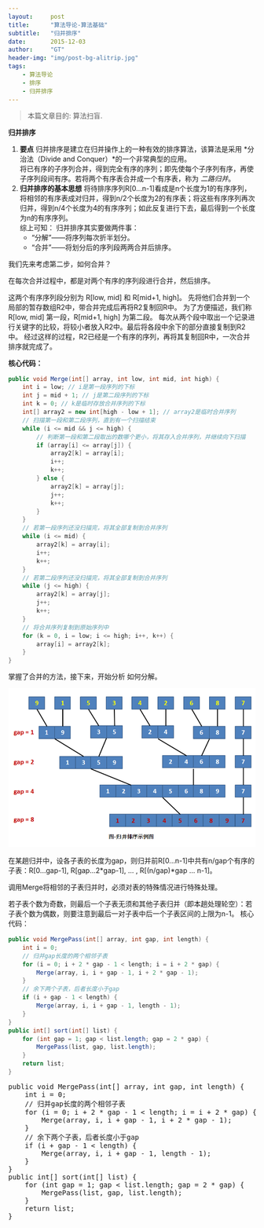 ```yaml
---
layout:     post
title:      "算法导论-算法基础"
subtitle:   "归并排序"
date:       2015-12-03
author:     "GT"
header-img: "img/post-bg-alitrip.jpg"
tags:
    - 算法导论
    - 排序
    - 归并排序
---
```


> 本篇文章目的: 算法扫盲.


**归并排序**  

1. **要点**
归并排序是建立在归并操作上的一种有效的排序算法，该算法是采用 *分治法（Divide and Conquer）*的一个非常典型的应用。  
将已有序的子序列合并，得到完全有序的序列；即先使每个子序列有序，再使子序列段间有序。若将两个有序表合并成一个有序表，称为 *二路归并*。
2. **归并排序的基本思想**
将待排序序列R[0...n-1]看成是n个长度为1的有序序列，将相邻的有序表成对归并，得到n/2个长度为2的有序表；将这些有序序列再次归并，得到n/4个长度为4的有序序列；如此反复进行下去，最后得到一个长度为n的有序序列。  
综上可知：
	归并排序其实要做两件事：  
    - “分解”——将序列每次折半划分。  
    - “合并”——将划分后的序列段两两合并后排序。

我们先来考虑第二步，如何合并？

在每次合并过程中，都是对两个有序的序列段进行合并，然后排序。

这两个有序序列段分别为 R[low, mid] 和 R[mid+1, high]。
先将他们合并到一个局部的暂存数组R2中，带合并完成后再将R2复制回R中。
为了方便描述，我们称 R[low, mid] 第一段，R[mid+1, high] 为第二段。
每次从两个段中取出一个记录进行关键字的比较，将较小者放入R2中。最后将各段中余下的部分直接复制到R2中。
经过这样的过程，R2已经是一个有序的序列，再将其复制回R中，一次合并排序就完成了。

**核心代码：**

```java
public void Merge(int[] array, int low, int mid, int high) {
    int i = low; // i是第一段序列的下标
    int j = mid + 1; // j是第二段序列的下标
    int k = 0; // k是临时存放合并序列的下标
    int[] array2 = new int[high - low + 1]; // array2是临时合并序列
    // 扫描第一段和第二段序列，直到有一个扫描结束
    while (i <= mid && j <= high) {
        // 判断第一段和第二段取出的数哪个更小，将其存入合并序列，并继续向下扫描
        if (array[i] <= array[j]) {
            array2[k] = array[i];
            i++;
            k++;
        } else {
            array2[k] = array[j];
            j++;
            k++;
        }
    }
    // 若第一段序列还没扫描完，将其全部复制到合并序列
    while (i <= mid) {
        array2[k] = array[i];
        i++;
        k++;
    }
    // 若第二段序列还没扫描完，将其全部复制到合并序列
    while (j <= high) {
        array2[k] = array[j];
        j++;
        k++;
    }
    // 将合并序列复制到原始序列中
    for (k = 0, i = low; i <= high; i++, k++) {
        array[i] = array2[k];
    }
}
```

掌握了合并的方法，接下来，开始分析 如何分解。  

![img](/img/Introduction_to_Algorithms/20151203-002.png)

在某趟归并中，设各子表的长度为gap，则归并前R[0...n-1]中共有n/gap个有序的子表：R[0...gap-1], R[gap...2*gap-1], ... , R[(n/gap)*gap ... n-1]。

调用Merge将相邻的子表归并时，必须对表的特殊情况进行特殊处理。

若子表个数为奇数，则最后一个子表无须和其他子表归并（即本趟处理轮空）：若子表个数为偶数，则要注意到最后一对子表中后一个子表区间的上限为n-1。 
核心代码：

```java
public void MergePass(int[] array, int gap, int length) {
    int i = 0;
    // 归并gap长度的两个相邻子表
    for (i = 0; i + 2 * gap - 1 < length; i = i + 2 * gap) {
        Merge(array, i, i + gap - 1, i + 2 * gap - 1);
    }
    // 余下两个子表，后者长度小于gap
    if (i + gap - 1 < length) {
        Merge(array, i, i + gap - 1, length - 1);
    }
}
public int[] sort(int[] list) {
    for (int gap = 1; gap < list.length; gap = 2 * gap) {
        MergePass(list, gap, list.length);
    }
    return list;
}
```

<pre class=”brush: java; gutter: true;”>
public void MergePass(int[] array, int gap, int length) {
    int i = 0;
    // 归并gap长度的两个相邻子表
    for (i = 0; i + 2 * gap - 1 < length; i = i + 2 * gap) {
        Merge(array, i, i + gap - 1, i + 2 * gap - 1);
    }
    // 余下两个子表，后者长度小于gap
    if (i + gap - 1 < length) {
        Merge(array, i, i + gap - 1, length - 1);
    }
}
public int[] sort(int[] list) {
    for (int gap = 1; gap < list.length; gap = 2 * gap) {
        MergePass(list, gap, list.length);
    }
    return list;
}
</pre>




